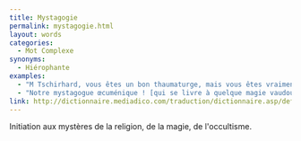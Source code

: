 ```yaml
---
title: Mystagogie
permalink: mystagogie.html
layout: words
categories:
  - Mot Complexe
synonyms:
  - Hiérophante
examples:
  - "M Tschirhard, vous êtes un bon thaumaturge, mais vous êtes vraiment meilleur en mystagogie qu'en maths..."
  - "Notre mystagogue œcuménique ! [qui se livre à quelque magie vaudoue ]"
link: http://dictionnaire.mediadico.com/traduction/dictionnaire.asp/definition/mystagogie/2007
---
```


Initiation aux mystères de la religion, de la magie, de l'occultisme.
